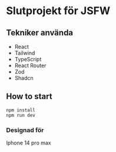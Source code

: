 # Slutprojekt för JSFW

## Tekniker använda

- React
- Tailwind
- TypeScript
- React Router
- Zod
- Shadcn

## How to start

```
npm install
npm run dev

```

### Designad för

Iphone 14 pro max
